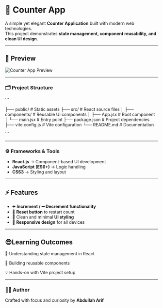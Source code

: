 # 🔢 Counter App  

A simple yet elegant **Counter Application** built with modern web technologies.  
This project demonstrates **state management, component reusability, and clean UI design**.  

---

## 📸 Preview  
![Counter App Preview](preview.gif)  

---

### 🗂️ Project Structure  
\`\`\`

├── public/ # Static assets
├── src/ # React source files
│ ├── components/ # Reusable UI components
│ ├── App.jsx # Root component
│ └── main.jsx # Entry point
├── package.json # Project dependencies
├── vite.config.js # Vite configuration
└── README.md # Documentation

\`\`\`  

---

### ⚙️ Frameworks & Tools  
- **React.js** → Component-based UI development  
- **JavaScript (ES6+)** → Logic handling  
- **CSS3** → Styling and layout  

---

## ⚡ Features  

- ➕ **Increment / ➖ Decrement functionality**  
- 🔄 **Reset button** to restart count  
- 🎨 Clean and minimal **UI styling**  
- 📱 **Responsive design** for all devices  

---

## 😎Learning Outcomes

🔑 Understanding state management in React

🧩 Building reusable components

💡 Hands-on with Vite project setup 

---

### 👨‍💻 Author  
Crafted with focus and curiosity by **Abdullah Arif**  
